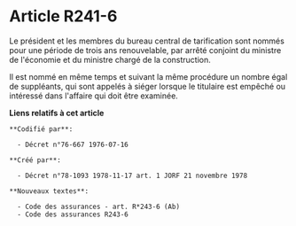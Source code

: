 # Article R241-6

Le président et les membres du bureau central de tarification sont nommés pour une période de trois ans renouvelable, par
arrêté conjoint du ministre de l'économie et du ministre chargé de la construction.

Il est nommé en même temps et suivant la même procédure un nombre égal de suppléants, qui sont appelés à siéger lorsque le
titulaire est empêché ou intéressé dans l'affaire qui doit être examinée.

**Liens relatifs à cet article**

	**Codifié par**:

	  - Décret n°76-667 1976-07-16

	**Créé par**:

	  - Décret n°78-1093 1978-11-17 art. 1 JORF 21 novembre 1978

	**Nouveaux textes**:

	  - Code des assurances - art. R*243-6 (Ab)
	  - Code des assurances R243-6
